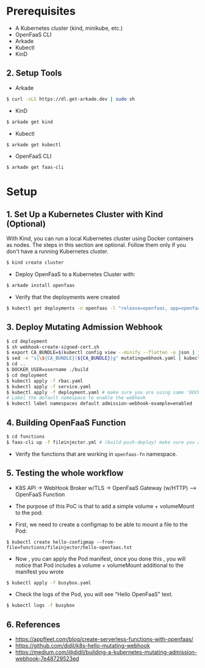 # Prerequisites
* A Kubernetes cluster (kind, minikube, etc.)
* OpenFaaS CLI
* Arkade
* Kubectl
* KinD

## 2. Setup Tools
* Arkade
```sh
$ curl -sLS https://dl.get-arkade.dev | sudo sh
```

* KinD
```sh
$ arkade get kind
```

* Kubectl
```sh
$ arkade get kubectl
```

* OpenFaaS CLI
```sh
$ arkade get faas-cli
```

# Setup

## 1. Set Up a Kubernetes Cluster with Kind (Optional)

With Kind, you can run a local Kubernetes cluster using Docker containers as nodes. The steps in this section are optional. Follow them only if you don't have a running Kubernetes cluster.

```bash
$ kind create cluster
```

* Deploy OpenFaaS to a Kubernetes Cluster with:

```sh
$ arkade install openfaas
```

* Verify that the deployments were created

```sh
$ kubectl get deployments -n openfaas -l "release=openfaas, app=openfaas"
```

## 3. Deploy Mutating Admission Webhook

```sh
$ cd deployment
$ sh webhook-create-signed-cert.sh
$ export CA_BUNDLE=$(kubectl config view --minify --flatten -o json | jq -r '.clusters[] | select(.name == "'$(kubectl config current-context)'") | .cluster."certificate-authority-data"')
$ sed -e "s|\${CA_BUNDLE}|${CA_BUNDLE}|g" mutatingwebhook.yaml | kubectl apply -f -
$ cd ..
$ DOCKER_USER=username ./build
$ cd deployment
$ kubectl apply -f rbac.yaml
$ kubectl apply -f service.yaml
$ kubectl apply -f deployment.yaml # make sure you are using same 'DOCKER_USER' in deployment.yaml. i.e: devopps
# Label the default namespace to enable the webhook
$ kubectl label namespaces default admission-webhook-example=enabled
```

## 4. Building OpenFaaS Function

```sh
$ cd functions
$ faas-cli up -f fileinjector.yml # (build-push-deploy) make sure you are using your docker hub username. i.e: devopps
```

* Verify the functions that are working in `openfaas-fn` namespace.

## 5. Testing the whole workflow

* K8S API -> WebHook Broker w/TLS -> OpenFaaS Gateway (w/HTTP) --> OpenFaaS Function

* The purpose of this PoC is that to add a simple volume + volumeMount to the pod:

* First, we need to create a configmap to be able to mount a file to the Pod:

```
$ kubectl create hello-configmap --from-file=functions/fileinjector/hello-openfaas.txt
```

* Now , you can apply the Pod manifest, once you done this , you will notice that Pod includes a volume + volumeMount additional to the manifest you wrote

```sh
$ kubectl apply -f busybox.yaml
```

* Check the logs of the Pod, you will see "Hello OpenFaaS" text.

```sh
$ kubectl logs -f busybox
```

## 6. References
* https://appfleet.com/blog/create-serverless-functions-with-openfaas/
* https://github.com/didil/k8s-hello-mutating-webhook
* https://medium.com/@didil/building-a-kubernetes-mutating-admission-webhook-7e48729523ed
